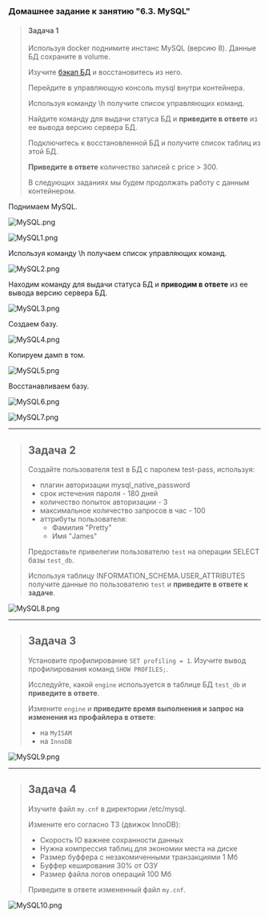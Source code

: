 ### Домашнее задание к занятию "6.3. MySQL"

> #### Задача 1
>
> Используя docker поднимите инстанс MySQL (версию 8). Данные БД сохраните в volume.
>
> Изучите [бэкап БД](https://github.com/netology-code/virt-homeworks/tree/master/06-db-03-mysql/test_data) и восстановитесь из него.
>
> Перейдите в управляющую консоль mysql внутри контейнера.
>
> Используя команду \h получите список управляющих команд.
>
> Найдите команду для выдачи статуса БД и **приведите в ответе** из ее вывода версию сервера БД.
>
> Подключитесь к восстановленной БД и получите список таблиц из этой БД.
>
> **Приведите в ответе** количество записей с price > 300.
>
> В следующих заданиях мы будем продолжать работу с данным контейнером.

Поднимаем MySQL.

![MySQL.png](https://github.com/tsteplova/devops-netology/blob/fix/MySQL/png/MySQL.png?raw=true)

![MySQL1.png](https://github.com/tsteplova/devops-netology/blob/fix/MySQL/png/MySQL1.png?raw=true)

Используя команду \h получаем список управляющих команд.

![MySQL2.png](https://github.com/tsteplova/devops-netology/blob/fix/MySQL/png/MySQL2.png?raw=true)

Находим команду для выдачи статуса БД и **приводим в ответе** из ее вывода версию сервера БД.

![MySQL3.png](https://github.com/tsteplova/devops-netology/blob/fix/MySQL/png/MySQL3.png?raw=true)

Создаем базу.

![MySQL4.png](https://github.com/tsteplova/devops-netology/blob/fix/MySQL/png/MySQL4.png?raw=true)

Копируем дамп в том.

![MySQL5.png](https://github.com/tsteplova/devops-netology/blob/fix/MySQL/png/MySQL5.png?raw=true)

Восстанавливаем базу.

![MySQL6.png](https://github.com/tsteplova/devops-netology/blob/fix/MySQL/png/MySQL6.png?raw=true)

![MySQL7.png](https://github.com/tsteplova/devops-netology/blob/fix/MySQL/png/MySQL7.png?raw=true)

------

> ## Задача 2
>
> Создайте пользователя test в БД c паролем test-pass, используя:
>
> - плагин авторизации mysql_native_password
> - срок истечения пароля - 180 дней
> - количество попыток авторизации - 3
> - максимальное количество запросов в час - 100
> - аттрибуты пользователя:
>   - Фамилия "Pretty"
>   - Имя "James"
>
> Предоставьте привелегии пользователю `test` на операции SELECT базы `test_db`.
>
> Используя таблицу INFORMATION_SCHEMA.USER_ATTRIBUTES получите данные по пользователю `test` и **приведите в ответе к задаче**.

![MySQL8.png](https://github.com/tsteplova/devops-netology/blob/fix/MySQL/png/MySQL8.png?raw=true)

--------

> ## Задача 3
>
> Установите профилирование `SET profiling = 1`. Изучите вывод профилирования команд `SHOW PROFILES;`.
>
> Исследуйте, какой `engine` используется в таблице БД `test_db` и **приведите в ответе**.
>
> Измените `engine` и **приведите время выполнения и запрос на изменения из профайлера в ответе**:
>
> - на `MyISAM`
> - на `InnoDB`

![MySQL9.png](https://github.com/tsteplova/devops-netology/blob/fix/MySQL/png/MySQL9.png?raw=true)

------

> ## Задача 4
>
> Изучите файл `my.cnf` в директории /etc/mysql.
>
> Измените его согласно ТЗ (движок InnoDB):
>
> - Скорость IO важнее сохранности данных
> - Нужна компрессия таблиц для экономии места на диске
> - Размер буффера с незакомиченными транзакциями 1 Мб
> - Буффер кеширования 30% от ОЗУ
> - Размер файла логов операций 100 Мб
>
> Приведите в ответе измененный файл `my.cnf`.

![MySQL10.png](https://github.com/tsteplova/devops-netology/blob/fix/MySQL/png/MySQL10.png?raw=true)

